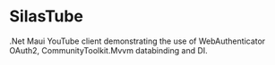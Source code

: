 # SilasTube
.Net Maui YouTube client demonstrating the use of WebAuthenticator OAuth2, CommunityToolkit.Mvvm databinding and DI. 
